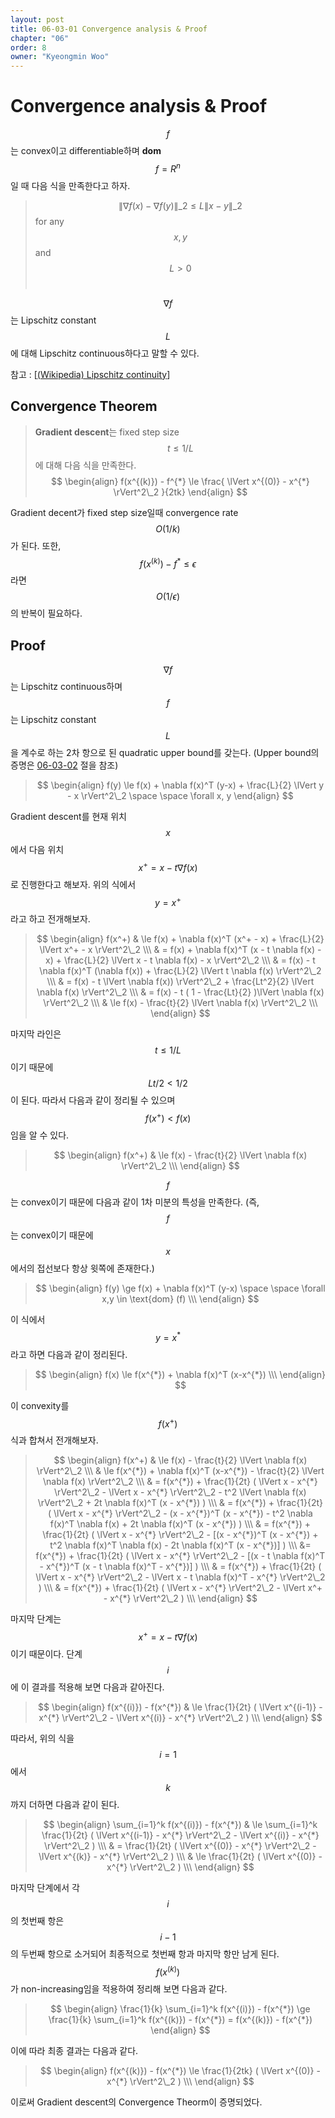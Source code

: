 ```yaml
---
layout: post
title: 06-03-01 Convergence analysis & Proof
chapter: "06"
order: 8
owner: "Kyeongmin Woo"
---
```


# Convergence analysis & Proof

$$f$$는 convex이고 differentiable하며 **dom** $$f = R^n$$일 때 다음 식을 만족한다고 하자.

>$$ \lVert \nabla f(x) - \nabla f(y) \rVert\_2 \le L \lVert x - y \rVert\_2$$  for any $$x, y$$ and $$L \gt 0$$ <br>

$$\nabla f$$는 Lipschitz constant $$L$$에 대해  Lipschitz continuous하다고 말할 수 있다.

참고 : [[(Wikipedia) Lipschitz continuity](https://en.wikipedia.org/wiki/Lipschitz_continuity)]

## Convergence Theorem
> **Gradient descent**는 fixed step size $$t \le 1/L$$에 대해 다음 식을 만족한다. 
>$$
\begin{align}
f(x^{(k)}) - f^{*} \le  \frac{ \lVert x^{(0)} - x^{*} \rVert^2\_2 }{2tk}
\end{align}
$$

Gradient decent가 fixed step size일때 convergence rate $$O(1/k)$$가 된다. 또한, $$f(x^{(k)}) - f^{*} \le \epsilon$$라면 $$O(1/\epsilon)$$의 반복이 필요하다.

## Proof

$$\nabla f$$는 Lipschitz continuous하며 $$f$$는 Lipschitz constant $$L$$을 계수로 하는 2차 항으로 된 quadratic upper bound를 갖는다. (Upper bound의 증명은  [06-03-02](https://wikidocs.net/18454) 절을 참조)

> $$
\begin{align}
f(y) \le f(x) + \nabla f(x)^T (y-x) + \frac{L}{2} \lVert y - x \rVert^2\_2  \space \space \forall x, y
\end{align}
$$

Gradient descent를 현재 위치 $$x$$에서 다음 위치 $$x^+ = x - t \nabla f(x)$$로 진행한다고 해보자. 위의 식에서 $$y = x^+$$라고 하고 전개해보자.


>$$
\begin{align}
f(x^+) & \le f(x) +  \nabla f(x)^T (x^+ - x) + \frac{L}{2} \lVert x^+ - x \rVert^2\_2 \\\
& = f(x) +  \nabla f(x)^T (x - t \nabla f(x) - x) + \frac{L}{2} \lVert x - t \nabla f(x) - x \rVert^2\_2 \\\
& = f(x) - t \nabla f(x)^T (\nabla f(x)) + \frac{L}{2} \lVert t \nabla f(x) \rVert^2\_2 \\\
& =  f(x) - t \lVert \nabla f(x)) \rVert^2\_2 + \frac{Lt^2}{2} \lVert \nabla f(x) \rVert^2\_2 \\\
& =  f(x) - t ( 1 - \frac{Lt}{2} )\lVert \nabla f(x) \rVert^2\_2 \\\
& \le f(x) -  \frac{t}{2} \lVert \nabla f(x) \rVert^2\_2 \\\
\end{align}
$$

마지막 라인은 $$t \le 1/L$$이기 때문에 $$Lt/2 \lt 1/2$$이 된다. 따라서 다음과 같이 정리될 수 있으며 $$f(x^+) \lt f(x)$$임을 알 수 있다.

>$$
\begin{align}
f(x^+) & \le f(x) -  \frac{t}{2} \lVert \nabla f(x) \rVert^2\_2 \\\
\end{align}
$$

$$f$$는 convex이기 때문에 다음과 같이 1차 미분의 특성을 만족한다. (즉, $$f$$는 convex이기 때문에 $$x$$에서의 접선보다 항상 윗쪽에 존재한다.)

>$$
\begin{align}
f(y)  \ge f(x) + \nabla f(x)^T (y-x) \space \space \forall x,y \in \text{dom} (f) \\\
\end{align}
$$


이 식에서 $$y = x^{*}$$라고 하면 다음과 같이 정리된다.

>$$
\begin{align}
f(x)  \le f(x^{*}) + \nabla f(x)^T (x-x^{*}) \\\
\end{align}
$$

이 convexity를 $$f(x^+)$$ 식과 합쳐서 전개해보자.

>$$
\begin{align}
f(x^+) & \le f(x) -  \frac{t}{2} \lVert \nabla f(x) \rVert^2\_2 \\\
& \le f(x^{*}) + \nabla f(x)^T (x-x^{*}) - \frac{t}{2} \lVert \nabla f(x) \rVert^2\_2 \\\
& = f(x^{*}) + \frac{1}{2t} ( \lVert x - x^{*} \rVert^2\_2 -  \lVert x - x^{*} \rVert^2\_2 - t^2 \lVert \nabla f(x) \rVert^2\_2 + 2t \nabla f(x)^T (x - x^{*}) )  \\\
& = f(x^{*}) + \frac{1}{2t} ( \lVert x - x^{*} \rVert^2\_2 -  (x - x^{*})^T (x - x^{*}) - t^2 \nabla f(x)^T  \nabla f(x) + 2t \nabla f(x)^T (x - x^{*}) )  \\\
& = f(x^{*}) + \frac{1}{2t} ( \lVert x - x^{*} \rVert^2\_2 -  [(x - x^{*})^T (x - x^{*}) + t^2 \nabla f(x)^T  \nabla f(x) - 2t \nabla f(x)^T (x - x^{*})] )  \\\
&= f(x^{*}) + \frac{1}{2t} ( \lVert x - x^{*} \rVert^2\_2 -  [(x - t \nabla f(x)^T - x^{*})^T (x - t \nabla f(x)^T - x^{*})] )  \\\
& = f(x^{*}) + \frac{1}{2t} ( \lVert x - x^{*} \rVert^2\_2 -  \lVert  x - t \nabla f(x)^T - x^{*} \rVert^2\_2 )  \\\
& = f(x^{*}) + \frac{1}{2t} ( \lVert x - x^{*} \rVert^2\_2 -  \lVert  x^+ - x^{*} \rVert^2\_2 )  \\\
\end{align}
$$

마지막 단계는 $$x^+ = x - t \nabla f(x)$$이기 때문이다. 단계 $$i$$에 이 결과를 적용해 보면 다음과 같아진다.
>$$
\begin{align}
f(x^{(i)}) - f(x^{*}) & \le \frac{1}{2t} ( \lVert x^{(i-1)}  - x^{*} \rVert^2\_2 -  \lVert  x^{(i)} - x^{*} \rVert^2\_2 )  \\\
\end{align}
$$

따라서, 위의 식을 $$i = 1$$에서 $$k$$까지 더하면 다음과 같이 된다.

>$$
\begin{align}
\sum_{i=1}^k f(x^{(i)}) - f(x^{*}) & \le \sum_{i=1}^k \frac{1}{2t} ( \lVert x^{(i-1)}  - x^{*} \rVert^2\_2 -  \lVert  x^{(i)} - x^{*} \rVert^2\_2 )  \\\
& = \frac{1}{2t} ( \lVert x^{(0)}  - x^{*} \rVert^2\_2 -  \lVert  x^{(k)} - x^{*} \rVert^2\_2 )  \\\
& \le \frac{1}{2t} ( \lVert x^{(0)}  - x^{*} \rVert^2\_2 )  \\\
\end{align}
$$

마지막 단계에서 각 $$i$$의 첫번째 항은 $$i-1$$의 두번째 항으로 소거되어 최종적으로 첫번째 항과 마지막 항만 남게 된다. $$f(x^{(k)})$$가 non-increasing임을 적용하여 정리해 보면 다음과 같다.

>$$
\begin{align}
\frac{1}{k} \sum_{i=1}^k f(x^{(i)}) - f(x^{*}) \ge  \frac{1}{k} \sum_{i=1}^k f(x^{(k)}) - f(x^{*}) = f(x^{(k)}) - f(x^{*})
\end{align}
$$

이에 따라 최종 결과는 다음과 같다.

>$$
\begin{align}
f(x^{(k)}) - f(x^{*}) \le \frac{1}{2tk} ( \lVert x^{(0)}  - x^{*} \rVert^2\_2 )  \\\
\end{align}
$$

이로써 Gradient descent의 Convergence Theorm이 증명되었다.